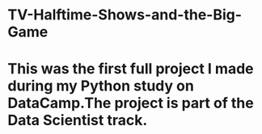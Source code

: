 # TV-Halftime-Shows-and-the-Big-Game
# This was the first full project I made during my Python study on DataCamp.The project is part of the Data Scientist track. 

